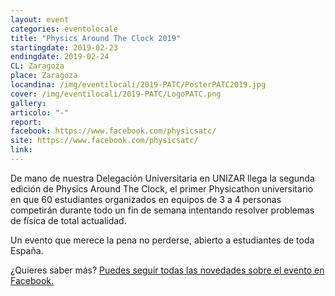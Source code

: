 ```yaml
---
layout: event
categories: eventolocale
title: "Physics Around The Clock 2019"
startingdate: 2019-02-23
endingdate: 2019-02-24
CL: Zaragoza
place: Zaragoza
locandina: /img/eventilocali/2019-PATC/PosterPATC2019.jpg
cover: /img/eventilocali/2019-PATC/LogoPATC.png
gallery:
articolo: "-"
report:
facebook: https://www.facebook.com/physicsatc/
site: https://www.facebook.com/physicsatc/
link:
---
```


De mano de nuestra Delegación Universitaria en UNIZAR llega la segunda edición de Physics Around The Clock, el primer Physicathon universitario en que 60 estudiantes organizados en equipos de 3 a 4 personas competirán durante todo un fin de semana intentando resolver problemas de física de total actualidad.

Un evento que merece la pena no perderse, abierto a estudiantes de toda España.

¿Quieres saber más? <a href="https://www.facebook.com/physicsatc/">Puedes seguir todas las novedades sobre el evento en Facebook.</a>
